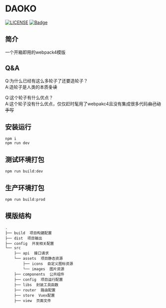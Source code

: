 # DAOKO

[![LICENSE](https://img.shields.io/badge/license-Anti%20996-blue.svg)](https://github.com/996icu/996.ICU/blob/master/LICENSE)
[![Badge](https://img.shields.io/badge/link-996.icu-red.svg)](https://996.icu/#/zh_CN)

## 简介
一个开箱即用的webpack4模版

## Q&A
Q:为什么已经有这么多轮子了还要造轮子？  
A:造轮子是人类的本质~~复读~~

Q:这个轮子有什么优点？  
A:这个轮子没有什么优点，仅仅赶时髦用了webpakc4且没有集成很多代码~~自己动手写~~

## 安装运行
```bush
npm i
npm run dev
```

## 测试环境打包
```bush
npm run build:dev
```

## 生产环境打包
```bush
npm run build:prod
```

## 模版结构
```shell
.
├── build  项目构建配置
├── dist  项目输出
├── config  开发相关配置
└── src
    ├── api  接口请求
    └── assets  项目静态资源
        ├── icons  自定义图标资源
        └── images  图片资源
    ├── components  公共组件
    ├── config  项目运行配置
    ├── libs  封装工具函数
    ├── router  路由配置
    ├── store  Vuex配置
    ├── view  页面文件
```

